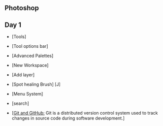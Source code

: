 ## Photoshop

## Day 1
- [Tools]
- [Tool options bar]
- [Advanced Palettes]
- [New Workspace]
- [Add layer]
- [Spot healing Brush] [J]
- [Menu System]
- [search]


- [[Git and GitHub:]() Git is a distributed version control system used to track changes in source code during software development.]
